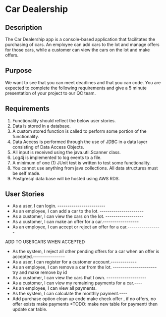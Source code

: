 # Car Dealership

## Description

The Car Dealership app is a console-based application that facilitates the purchasing of cars. An employee can add cars to the lot and manage offers for those cars, while a customer can view the cars on the lot and make offers.

## Purpose

We want to see that you can meet deadlines and that you can code. You are expected to complete the following requirements and give a 5 minute presentation of your project to our QC team.

## Requirements
1. Functionality should reflect the below user stories.
2. Data is stored in a database.
3. A custom stored function is called to perform some portion of the functionality.
4. Data Access is performed through the use of JDBC in a data layer consisting of Data Access Objects.
5. All input is received using the java.util.Scanner class.
6. Log4j is implemented to log events to a file.
7. A minimum of one (1) JUnit test is written to test some functionality.
8. You cannot use anything from java collections. All data structures must be self made.
9. Postgresql data base will be hosted using AWS RDS.


## User Stories

* As a user, I can login. ------------------------
* As an employee, I can add a car to the lot. ----------------------
* As a customer, I can view the cars on the lot. -------------------
* As a customer, I can make an offer for a car.------------------
* As an employee, I can accept or reject an offer for a car.-----------------
  
ADD TO USERCARS WHEN ACCEPTED

* As the system, I reject all other pending offers for a car when an offer is accepted.----------------
* As a user, I can register for a customer account.-------------
* As an employee, I can remove a car from the lot. ----------------------
  try and make remove by id
* As a customer, I can view the cars that I own. --------------------
* As a customer, I can view my remaining payments for a car.----
* As an employee, I can view all payments.
* As the system, I can calculate the monthly payment.----
* Add purchase option
clean up code
 make check offer , if no offers, no offer exists
  make payments
*TODO: make new table for payment/ then update car table.